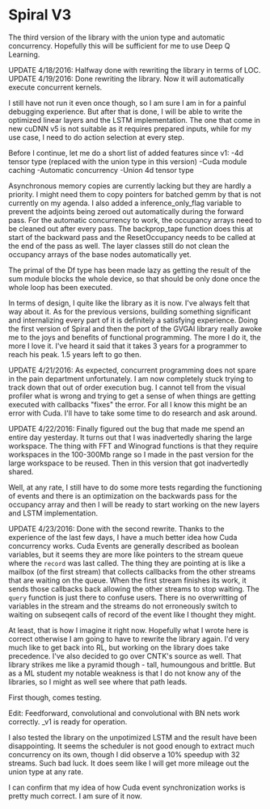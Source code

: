 # Spiral V3

The third version of the library with the union type and automatic concurrency. Hopefully this will be sufficient for me to use Deep Q Learning.

UPDATE 4/18/2016: Halfway done with rewriting the library in terms of LOC.
UPDATE 4/19/2016: Done rewriting the library. Now it will automatically execute concurrent kernels.

I still have not run it even once though, so I am sure I am in for a painful debugging experience. But after that is done, I will be able to write the optimized linear layers and the LSTM implementation. The one that come in new cuDNN v5 is not suitable as it requires prepared inputs, while for my use case, I need to do action selection at every step.

Before I continue, let me do a short list of added features since v1:
-4d tensor type (replaced with the union type in this version)
-Cuda module caching
-Automatic concurrency
-Union 4d tensor type

Asynchronous memory copies are currently lacking but they are hardly a priority. I might need them to copy pointers for batched gemm by that is not currently on my agenda. I also added a inference_only_flag variable to prevent the adjoints being zeroed out automatically during the forward pass. For the automatic concurrency to work, the occupancy arrays need to be cleaned out after every pass. The backprop_tape function does this at start of the backward pass and the ResetOccupancy needs to be called at the end of the pass as well. The layer classes still do not clean the occupancy arrays of the base nodes automatically yet.

The primal of the Df type has been made lazy as getting the result of the sum module blocks the whole device, so that should be only done once the whole loop has been executed.

In terms of design, I quite like the library as it is now. I've always felt that way about it. As for the previous versions, building something significant and internalizing every part of it is definitely a satisfying experience. Doing the first version of Spiral and then the port of the GVGAI library really awoke me to the joys and benefits of functional programming. The more I do it, the more I love it. I've heard it said that it takes 3 years for a programmer to reach his peak. 1.5 years left to go then.

UPDATE 4/21/2016: As expected, concurrent programming does not spare in the pain department unfortunately. I am now completely stuck trying to track down that out of order execution bug. I cannot tell from the visual profiler what is wrong and trying to get a sense of when things are getting executed with callbacks "fixes" the error. For all I know this might be an error with Cuda. I'll have to take some time to do research and ask around.

UPDATE 4/22/2016: Finally figured out the bug that made me spend an entire day yesterday. It turns out that I was inadvertedly sharing the large workspace. The thing with FFT and Winograd functions is that they require workspaces in the 100-300Mb range so I made in the past version for the large workspace to be reused. Then in this version that got inadvertedly shared.

Well, at any rate, I still have to do some more tests regarding the functioning of events and there is an optimization on the backwards pass for the occupancy array and then I will be ready to start working on the new layers and LSTM implementation.

UPDATE 4/23/2016: Done with the second rewrite. Thanks to the experience of the last few days, I have a much better idea how Cuda concurrency works. Cuda Events are generally described as boolean variables, but it seems they are more like pointers to the stream queue where the `record` was last called. The thing they are pointing at is like a mailbox (of the first stream) that collects callbacks from the other streams that are waiting on the queue. When the first stream finishes its work, it sends those callbacks back allowing the other streams to stop waiting. The `query` function is just there to confuse users. There is no overwritting of variables in the stream and the streams do not erroneously switch to waiting on subseqent calls of record of the event like I thought they might.

At least, that is how I imagine it right now. Hopefully what I wrote here is correct otherwise I am going to have to rewrite the library again. I'd very much like to get back into RL, but working on the library does take precedence. I've also decided to go over CNTK's source as well. That library strikes me like a pyramid though - tall, humoungous and brittle. But as a ML student my notable weakness is that I do not know any of the libraries, so I might as well see where that path leads.

First though, comes testing.

Edit: Feedforward, convolutional and convolutional with BN nets work correctly. _v1 is ready for operation.

I also tested the library on the unpotimized LSTM and the result have been disappointing. It seems the scheduler is not good enough to extract much concurrency on its own, though I did observe a 10% speedup with 32 streams. Such bad luck. It does seem like I will get more mileage out the union type at any rate.

I can confirm that my idea of how Cuda event synchronization works is pretty much correct. I am sure of it now.
